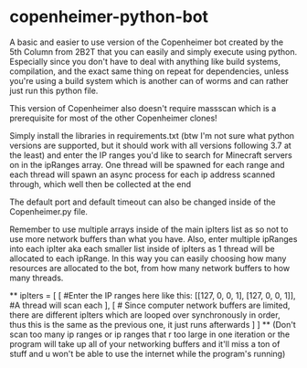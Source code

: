 # copenheimer-python-bot
A basic and easier to use version of the Copenheimer bot created by the 5th Column from 2B2T that you can easily and simply execute using python. Especially since you don't have to deal with anything like build systems, compilation, and the exact same thing on repeat for dependencies, unless you're using a build system which is another can of worms and can rather just run this python file.

This version of Copenheimer also doesn't require massscan which is a prerequisite for most of the other Copenheimer clones!

Simply install the libraries in requirements.txt (btw I'm not sure what python versions are supported, but it should work with all versions following 3.7 at the least) and enter the IP ranges you'd like to search for Minecraft servers on in the ipRanges array. One thread will be spawned for each range and each thread will spawn an async process for each ip address scanned through, which well then be collected at the end

The default port and default timeout can also be changed inside of the Copenheimer.py file.

Remember to use multiple arrays inside of the main ipIters list as so not to use more network buffers than what you have. Also, enter multiple ipRanges into each ipIter aka each smaller list inside of ipIters as 1 thread will be allocated to each ipRange. In this way you can easily choosing how many resources are allocated to the bot, from how many network buffers to how many threads.

**
ipIters = [
               [
                    #Enter the IP ranges here like this: [[127, 0, 0, 1], [127, 0, 0, 1]],
		                #A thread will scan each
               ],
               [ # Since computer network buffers are limited, there are different ipIters which are looped over synchronously in order, thus this is the same as the previous one, it just runs afterwards
               ]
          ]
**
(Don't scan too many ip ranges or ip ranges that r too large in one iteration or the program will take up all of your networking buffers and it'll miss a ton of stuff and u won't be able to use the internet while the program's running)
